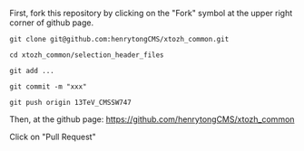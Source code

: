 
First, fork this repository by clicking on the "Fork" symbol at the upper right corner of github page.

```
git clone git@github.com:henrytongCMS/xtozh_common.git

cd xtozh_common/selection_header_files

git add ...

git commit -m "xxx"

git push origin 13TeV_CMSSW747
```

Then, at the github page: https://github.com/henrytongCMS/xtozh_common

Click on "Pull Request"

